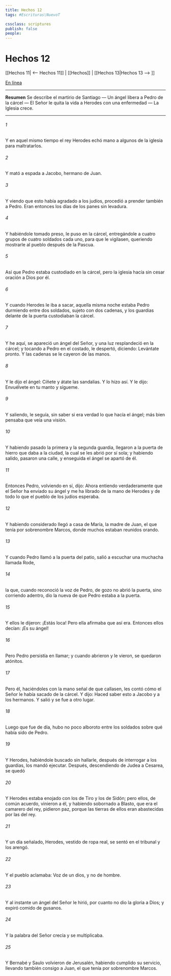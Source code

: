 ```yaml
---
title: Hechos 12
tags: #Escrituras\NuevoT

cssclass: scriptures
publish: false
people:
---
```


# Hechos 12
[[Hechos 11| <-- Hechos 11]] | [[Hechos]] | [[Hechos 13|Hechos 13 --> ]]

[En línea](https://churchofjesuschrist.org/study/scriptures/nt/acts/12?lang=spa)

---
__Resumen__
Se describe el martirio de Santiago — Un ángel libera a Pedro de la cárcel — El Señor le quita la vida a Herodes con una enfermedad — La Iglesia crece.

---
###### 1 
Y en aquel mismo tiempo el rey Herodes echó mano a algunos de la iglesia para maltratarlos.

###### 2 
Y mató a espada a Jacobo, hermano de Juan.

###### 3 
Y viendo que esto había agradado a los judíos, procedió a prender también a Pedro. Eran entonces los días de los panes sin levadura.

###### 4 
Y habiéndole tomado preso, le puso en la cárcel, entregándole a cuatro grupos de cuatro soldados cada uno, para que le vigilasen, queriendo mostrarle al pueblo después de la Pascua.

###### 5 
Así que Pedro estaba custodiado en la cárcel, pero la iglesia hacía sin cesar oración a Dios por él.

###### 6 
Y cuando Herodes le iba a sacar, aquella misma noche estaba Pedro durmiendo entre dos soldados, sujeto con dos cadenas, y los guardias delante de la puerta custodiaban la cárcel.

###### 7 
Y he aquí, se apareció un ángel del Señor, y una luz resplandeció en la cárcel; y tocando a Pedro en el costado, le despertó, diciendo: Levántate pronto. Y las cadenas se le cayeron de las manos.

###### 8 
Y le dijo el ángel: Cíñete y átate las sandalias. Y lo hizo así. Y le dijo: Envuélvete en tu manto y sígueme.

###### 9 
Y saliendo, le seguía, sin saber si era verdad lo que hacía el ángel; más bien pensaba que veía una visión.

###### 10 
Y habiendo pasado la primera y la segunda guardia, llegaron a la puerta de hierro que daba a la ciudad, la cual se les abrió por sí sola; y habiendo salido, pasaron una calle, y enseguida el ángel se apartó de él.

###### 11 
Entonces Pedro, volviendo en sí, dijo: Ahora entiendo verdaderamente que el Señor ha enviado su ángel y me ha librado de la mano de Herodes y de todo lo que el pueblo de los judíos esperaba.

###### 12 
Y habiendo considerado  llegó a casa de María, la madre de Juan, el que tenía por sobrenombre Marcos, donde muchos estaban reunidos orando.

###### 13 
Y cuando Pedro llamó a la puerta del patio, salió a escuchar una muchacha llamada Rode,

###### 14 
la que, cuando reconoció la voz de Pedro, de gozo no abrió la puerta, sino corriendo adentro, dio la nueva de que Pedro estaba a la puerta.

###### 15 
Y ellos le dijeron: ¡Estás loca! Pero ella afirmaba que así era. Entonces ellos decían: ¡Es su ángel!

###### 16 
Pero Pedro persistía en llamar; y cuando abrieron y le vieron, se quedaron atónitos.

###### 17 
Pero él, haciéndoles con la mano señal de que callasen, les contó cómo el Señor le había sacado de la cárcel. Y dijo: Haced saber esto a Jacobo y a los hermanos. Y salió y se fue a otro lugar.

###### 18 
Luego que fue de día, hubo no poco alboroto entre los soldados sobre qué había sido de Pedro.

###### 19 
Y Herodes, habiéndole buscado sin hallarle, después de interrogar a los guardias, los mandó ejecutar. Después, descendiendo de Judea a Cesarea, se quedó 

###### 20 
Y Herodes estaba enojado con los de Tiro y los de Sidón; pero ellos, de común acuerdo, vinieron a él, y habiendo sobornado a Blasto, que era el camarero del rey, pidieron paz, porque las tierras de ellos eran abastecidas por las del rey.

###### 21 
Y un día señalado, Herodes, vestido de ropa real, se sentó en el tribunal y los arengó.

###### 22 
Y el pueblo aclamaba: Voz de un dios, y no de hombre.

###### 23 
Y al instante un ángel del Señor le hirió, por cuanto no dio la gloria a Dios; y expiró comido de gusanos.

###### 24 
Y la palabra del Señor crecía y se multiplicaba.

###### 25 
Y Bernabé y Saulo volvieron de Jerusalén, habiendo cumplido su servicio, llevando también consigo a Juan, el que tenía por sobrenombre Marcos.

